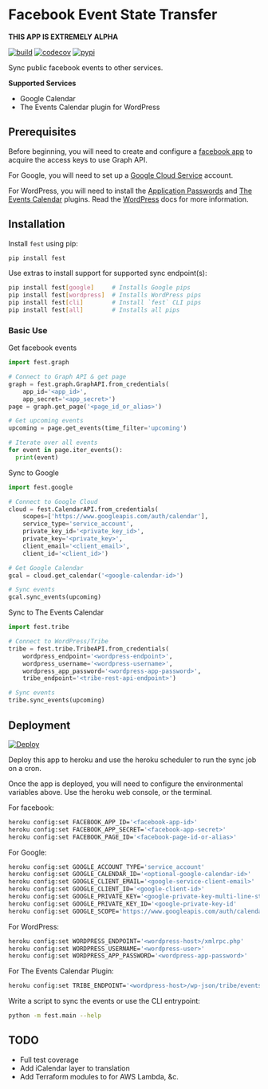 # Facebook Event State Transfer

**THIS APP IS EXTREMELY ALPHA**

[![build](https://travis-ci.org/amancevice/fest.svg?branch=master)](https://travis-ci.org/amancevice/fest)
[![codecov](https://codecov.io/gh/amancevice/fest/branch/master/graph/badge.svg)](https://codecov.io/gh/amancevice/fest)
[![pypi](https://badge.fury.io/py/fest.svg)](https://badge.fury.io/py/fest)

Sync public facebook events to other services.

**Supported Services**

* Google Calendar
* The Events Calendar plugin for WordPress

## Prerequisites

Before beginning, you will need to create and configure a [facebook app](./docs/facebook.md#facebook) to acquire the access keys to use Graph API.

For Google, you will need to set up a [Google Cloud Service](./docs/google.md#google-cloud) account.

For WordPress, you will need to install the [Application Passwords](https://wordpress.org/plugins/application-passwords/) and [The Events Calendar](https://wordpress.org/plugins/event-tickets/) plugins. Read the [WordPress](./docs/wordpress.md#wordpress) docs for more information.

## Installation

Install `fest` using pip:

```bash
pip install fest
```

Use extras to install support for supported sync endpoint(s):

```bash
pip install fest[google]     # Installs Google pips
pip install fest[wordpress]  # Installs WordPress pips
pip install fest[cli]        # Install `fest` CLI pips
pip install fest[all]        # Installs all pips
```

### Basic Use

Get facebook events

```python
import fest.graph

# Connect to Graph API & get page
graph = fest.graph.GraphAPI.from_credentials(
    app_id='<app_id>',
    app_secret='<app_secret>')
page = graph.get_page('<page_id_or_alias>')

# Get upcoming events
upcoming = page.get_events(time_filter='upcoming')

# Iterate over all events
for event in page.iter_events():
  print(event)
```

Sync to Google

```python
import fest.google

# Connect to Google Cloud
cloud = fest.CalendarAPI.from_credentials(
    scopes=['https://www.googleapis.com/auth/calendar'],
    service_type='service_account',
    private_key_id='<private_key_id>',
    private_key='<private_key>',
    client_email='<client_email>',
    client_id='<client_id>')

# Get Google Calendar
gcal = cloud.get_calendar('<google-calendar-id>')

# Sync events
gcal.sync_events(upcoming)
```

Sync to The Events Calendar

```python
import fest.tribe

# Connect to WordPress/Tribe
tribe = fest.tribe.TribeAPI.from_credentials(
    wordpress_endpoint='<wordpress-endpoint>',
    wordpress_username='<wordpress-username>',
    wordpress_app_password='<wordpress-app-password>',
    tribe_endpoint='<tribe-rest-api-endpoint>')

# Sync events
tribe.sync_events(upcoming)
```

## Deployment

[![Deploy](https://www.herokucdn.com/deploy/button.svg)](https://heroku.com/deploy)

Deploy this app to heroku and use the heroku scheduler to run the sync job on a cron.

Once the app is deployed, you will need to configure the environmental variables above. Use the heroku web console, or the terminal.

For facebook:

```bash
heroku config:set FACEBOOK_APP_ID='<facebook-app-id>'
heroku config:set FACEBOOK_APP_SECRET='<facebook-app-secret>'
heroku config:set FACEBOOK_PAGE_ID='<facebook-page-id-or-alias>'
```

For Google:

```bash
heroku config:set GOOGLE_ACCOUNT_TYPE='service_account'
heroku config:set GOOGLE_CALENDAR_ID='<optional-google-calendar-id>'
heroku config:set GOOGLE_CLIENT_EMAIL='<google-service-client-email>'
heroku config:set GOOGLE_CLIENT_ID='<google-client-id>'
heroku config:set GOOGLE_PRIVATE_KEY='<google-private-key-multi-line-string'
heroku config:set GOOGLE_PRIVATE_KEY_ID='<google-private-key-id'
heroku config:set GOOGLE_SCOPE='https://www.googleapis.com/auth/calendar'
```

For WordPress:

```bash
heroku config:set WORDPRESS_ENDPOINT='<wordpress-host>/xmlrpc.php'
heroku config:set WORDPRESS_USERNAME='<wordpress-user>'
heroku config:set WORDPRESS_APP_PASSWORD='<wordpress-app-password>'
```

For The Events Calendar Plugin:

```bash
heroku config:set TRIBE_ENDPOINT='<wordpress-host>/wp-json/tribe/events/v1'
```

Write a script to sync the events or use the CLI entrypoint:

```bash
python -m fest.main --help
```

## TODO

* Full test coverage
* Add iCalendar layer to translation
* Add Terraform modules to for AWS Lambda, &c.
